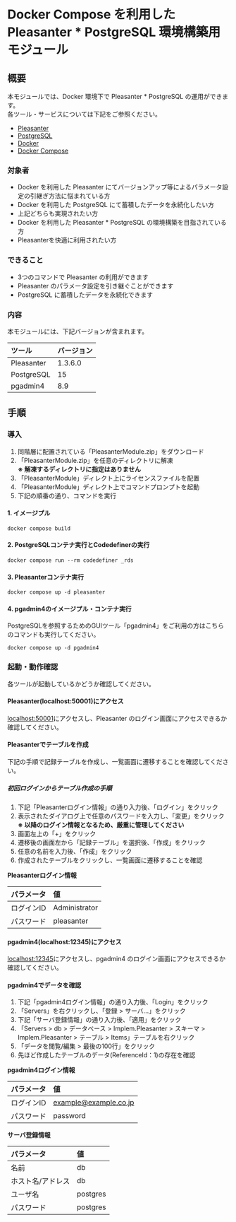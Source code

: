 # Docker Compose を利用した Pleasanter * PostgreSQL 環境構築用モジュール

## 概要

本モジュールでは、Docker 環境下で Pleasanter * PostgreSQL の運用ができます。  
各ツール・サービスについては下記をご参照ください。  

* [Pleasanter](https://pleasanter.org/purpose)  
* [PostgreSQL](https://www.postgresql.jp/document/)  
* [Docker](https://www.docker.com/)  
* [Docker Compose](https://github.com/docker/compose)  

### 対象者

* Docker を利用した Pleasanter にてバージョンアップ等によるパラメータ設定の引継ぎ方法に悩まれている方  
* Docker を利用した PostgreSQL にて蓄積したデータを永続化したい方  
* 上記どちらも実現されたい方  
* Docker を利用した Pleasanter * PostgreSQL の環境構築を目指されている方  
* Pleasanterを快適に利用されたい方  

### できること

* 3つのコマンドで Pleasanter の利用ができます  
* Pleasanter のパラメータ設定を引き継ぐことができます  
* PostgreSQL に蓄積したデータを永続化できます  

### 内容

本モジュールには、下記バージョンが含まれます。  

|ツール|バージョン|
|:----|:----|
|Pleasanter|1.3.6.0|
|PostgreSQL|15|
|pgadmin4|8.9|

## 手順

### 導入

1. 同階層に配置されている「PleasanterModule.zip」をダウンロード  
2. 「PleasanterModule.zip」を任意のディレクトリに解凍  
    **※ 解凍するディレクトリに指定はありません**  
3. 「PleasanterModule」ディレクト上にライセンスファイルを配置  
4. 「PleasanterModule」ディレクト上でコマンドプロンプトを起動  
5. 下記の順番の通り、コマンドを実行  

#### 1. イメージプル

```CMD
docker compose build
```

#### 2. PostgreSQLコンテナ実行とCodedefinerの実行

```CMD
docker compose run --rm codedefiner _rds
```

#### 3. Pleasanterコンテナ実行

```CMD
docker compose up -d pleasanter
```

#### 4. pgadmin4のイメージプル・コンテナ実行

PostgreSQLを参照するためのGUIツール「pgadmin4」をご利用の方はこちらのコマンドも実行してください。  

```CMD
docker compose up -d pgadmin4
```

### 起動・動作確認

各ツールが起動しているかどうか確認してください。  

#### Pleasanter(localhost:50001)にアクセス

[localhost:50001](http://localhost:50001/)にアクセスし、Pleasanter のログイン画面にアクセスできるか確認してください。  

#### Pleasanterでテーブルを作成

下記の手順で記録テーブルを作成し、一覧画面に遷移することを確認してください。  

##### 初回ログインからテーブル作成の手順

1. 下記「Pleasanterログイン情報」の通り入力後、「ログイン」をクリック  
2. 表示されたダイアログ上で任意のパスワードを入力し、「変更」をクリック  
    **※ 以降のログイン情報となるため、厳重に管理してください**  
3. 画面左上の「+」をクリック  
4. 遷移後の画面左から「記録テーブル」を選択後、「作成」をクリック  
5. 任意の名前を入力後、「作成」をクリック  
6. 作成されたテーブルをクリックし、一覧画面に遷移することを確認  

**Pleasanterログイン情報**  

|パラメータ|値|
|:----|:----|
|ログインID|Administrator|
|パスワード|pleasanter|

#### pgadmin4(localhost:12345)にアクセス

[localhost:12345](http://localhost:12345/)にアクセスし、pgadmin4 のログイン画面にアクセスできるか確認してください。  

#### pgadmin4でデータを確認

1. 下記「pgadmin4ログイン情報」の通り入力後、「Login」をクリック  
2. 「Servers」を右クリックし、「登録 > サーバ...」をクリック  
3. 下記「サーバ登録情報」の通り入力後、「適用」をクリック  
4. 「Servers > db > データベース > Implem.Pleasanter > スキーマ > Implem.Pleasanter > テーブル > Items」テーブルを右クリック  
5. 「データを閲覧/編集 > 最後の100行」をクリック  
6. 先ほど作成したテーブルのデータ(ReferenceId：1)の存在を確認  

**pgadmin4ログイン情報**  

|パラメータ|値|
|:----|:----|
|ログインID|example@example.co.jp|
|パスワード|password|

**サーバ登録情報**  

|パラメータ|値|
|:----|:----|
|名前|db|
|ホスト名/アドレス|db|
|ユーザ名|postgres|
|パスワード|postgres|
